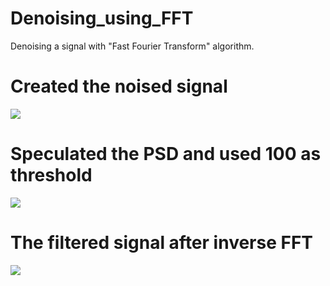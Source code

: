 # Denoising_using_FFT
Denoising a signal with "Fast Fourier Transform" algorithm.

# Created the noised signal
![](images/Screenshot(140))

# Speculated the PSD and used 100 as threshold
![](images/Screenshot(141))

# The filtered signal after inverse FFT 
![](images/Screenshot(142))
